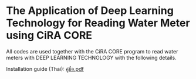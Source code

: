 # The Application of Deep Learning Technology for Reading Water Meter using CiRA CORE
All codes are used together with the CiRA CORE program to read water meters with DEEP LEARNING TECHNOLOGY with the following details.

Installation guide (Thai): [คู่มือ.pdf](https://github.com/redsoul2032/detect_meterwater_cira/files/12737923/default.pdf)
